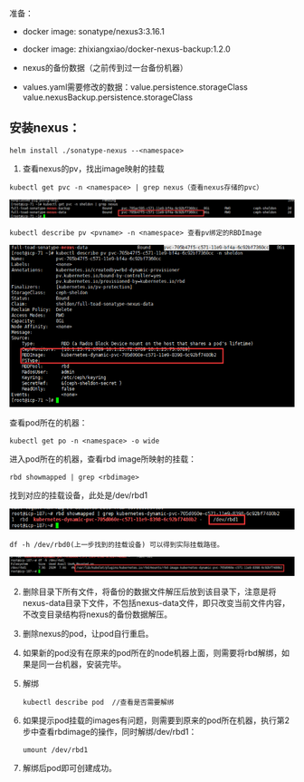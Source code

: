 准备：

- docker image: sonatype/nexus3:3.16.1

- docker image: zhixiangxiao/docker-nexus-backup:1.2.0

-  nexus的备份数据（之前传到过一台备份机器）

-  values.yaml需要修改的数据：value.persistence.storageClass  value.nexusBackup.persistence.storageClass

## 安装nexus：

```shell
helm install ./sonatype-nexus --<namespace>
```

1. 查看nexus的pv，找出image映射的挂载
```shell
kubectl get pvc -n <namespace> | grep nexus（查看nexus存储的pvc）
```
![n01](../../docs/imgs/DevOps工具集/nexus/n01.png)
```
kubectl describe pv <pvname> -n <namespace> 查看pv绑定的RBDImage
```
![n02](../../docs/imgs/DevOps工具集/nexus/n02.png)

查看pod所在的机器：
```
kubectl get po -n <namespace> -o wide
```
进入pod所在的机器，查看rbd image所映射的挂载：
```
rbd showmapped | grep <rbdimage>     
```
找到对应的挂载设备，此处是/dev/rbd1

![n03](../../docs/imgs/DevOps工具集/nexus/n03.png)
```
df -h /dev/rbd0(上一步找到的挂载设备) 可以得到实际挂载路径。
```
![n04](../../docs/imgs/DevOps工具集/nexus/n04.png)

2. 删除目录下所有文件，将备份的数据文件解压后放到该目录下，注意是将nexus-data目录下文件，不包括nexus-data文件，即只改变当前文件内容，不改变目录结构将nexus的备份数据解压。

3. 删除nexus的pod，让pod自行重启。

4. 如果新的pod没有在原来的pod所在的node机器上面，则需要将rbd解绑，如果是同一台机器，安装完毕。

5. 解绑

   ```
   kubectl describe pod  //查看是否需要解绑
   ```
6. 如果提示pod挂载的images有问题，则需要到原来的pod所在机器，执行第2步中查看rbdimage的操作，同时解绑/dev/rbd1：
    ```
   umount /dev/rbd1 
    ```
7. 解绑后pod即可创建成功。